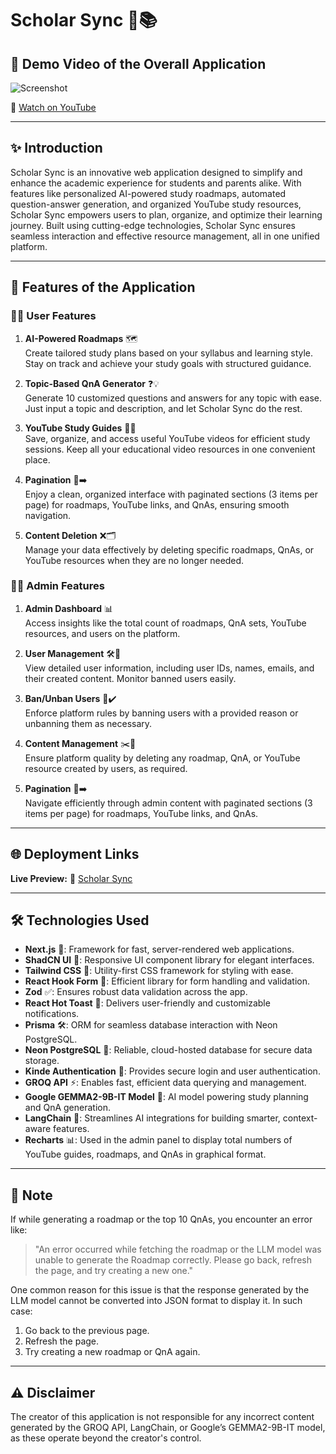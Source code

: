 # Scholar Sync 🚀📚  

## 🎥 **Demo Video of the Overall Application**  

![Screenshot](https://github.com/user-attachments/assets/a10cb021-71a4-4ae1-bdeb-bf7c40afde16)  

🔗 [Watch on YouTube](https://www.youtube.com/watch?v=543kulhJG8w)  

---

## ✨ **Introduction**  
Scholar Sync is an innovative web application designed to simplify and enhance the academic experience for students and parents alike. With features like personalized AI-powered study roadmaps, automated question-answer generation, and organized YouTube study resources, Scholar Sync empowers users to plan, organize, and optimize their learning journey. Built using cutting-edge technologies, Scholar Sync ensures seamless interaction and effective resource management, all in one unified platform.  

---

## 🌟 **Features of the Application**  

### 👩‍🎓 **User Features**  

1. **AI-Powered Roadmaps** 🗺️  
   Create tailored study plans based on your syllabus and learning style. Stay on track and achieve your study goals with structured guidance.  

2. **Topic-Based QnA Generator** ❓💡  
   Generate 10 customized questions and answers for any topic with ease. Just input a topic and description, and let Scholar Sync do the rest.  

3. **YouTube Study Guides** 🎥📖  
   Save, organize, and access useful YouTube videos for efficient study sessions. Keep all your educational video resources in one convenient place.  

4. **Pagination** 📄➡️  
   Enjoy a clean, organized interface with paginated sections (3 items per page) for roadmaps, YouTube links, and QnAs, ensuring smooth navigation.  

5. **Content Deletion** ❌🗂️  
   Manage your data effectively by deleting specific roadmaps, QnAs, or YouTube resources when they are no longer needed.  

### 👨‍💻 **Admin Features**  

1. **Admin Dashboard** 📊  
   Access insights like the total count of roadmaps, QnA sets, YouTube resources, and users on the platform.  

2. **User Management** 🛠️👥  
   View detailed user information, including user IDs, names, emails, and their created content. Monitor banned users easily.  

3. **Ban/Unban Users** 🚫✔️  
   Enforce platform rules by banning users with a provided reason or unbanning them as necessary.  

4. **Content Management** ✂️📑  
   Ensure platform quality by deleting any roadmap, QnA, or YouTube resource created by users, as required.  

5. **Pagination** 📄➡️  
   Navigate efficiently through admin content with paginated sections (3 items per page) for roadmaps, YouTube links, and QnAs.  

---

## 🌐 **Deployment Links**  

**Live Preview:** 🔗 [Scholar Sync](https://scholarsync-som.vercel.app/)  

---

## 🛠️ **Technologies Used**  

- **Next.js** 🚀: Framework for fast, server-rendered web applications.  
- **ShadCN UI** 🎨: Responsive UI component library for elegant interfaces.  
- **Tailwind CSS** 💨: Utility-first CSS framework for styling with ease.  
- **React Hook Form** 📝: Efficient library for form handling and validation.  
- **Zod** ✅: Ensures robust data validation across the app.  
- **React Hot Toast** 🔔: Delivers user-friendly and customizable notifications.  
- **Prisma** 🛠️: ORM for seamless database interaction with Neon PostgreSQL.  
- **Neon PostgreSQL** 💾: Reliable, cloud-hosted database for secure data storage.  
- **Kinde Authentication** 🔐: Provides secure login and user authentication.  
- **GROQ API** ⚡: Enables fast, efficient data querying and management.  
- **Google GEMMA2-9B-IT Model** 🤖: AI model powering study planning and QnA generation.  
- **LangChain** 🧠: Streamlines AI integrations for building smarter, context-aware features.  
- **Recharts** 📊: Used in the admin panel to display total numbers of YouTube guides, roadmaps, and QnAs in graphical format.  

---

## 📝 **Note**  

If while generating a roadmap or the top 10 QnAs, you encounter an error like:  

> "An error occurred while fetching the roadmap or the LLM model was unable to generate the Roadmap correctly. Please go back, refresh the page, and try creating a new one."  

One common reason for this issue is that the response generated by the LLM model cannot be converted into JSON format to display it. In such case:  

1. Go back to the previous page.  
2. Refresh the page.  
3. Try creating a new roadmap or QnA again.

---

## ⚠️ **Disclaimer**  
The creator of this application is not responsible for any incorrect content generated by the GROQ API, LangChain, or Google’s GEMMA2-9B-IT model, as these operate beyond the creator's control.  
